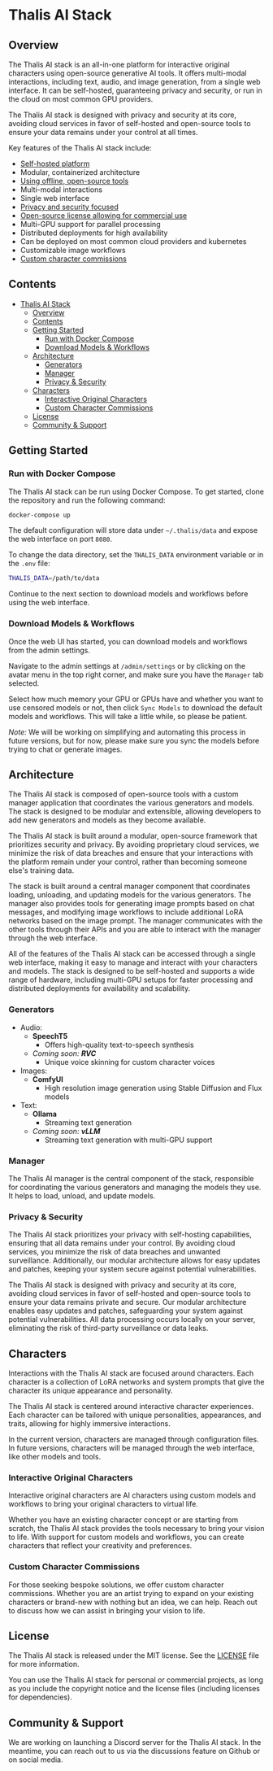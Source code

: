 # Thalis AI Stack

## Overview

The Thalis AI stack is an all-in-one platform for interactive original characters using open-source generative AI tools.
It offers multi-modal interactions, including text, audio, and image generation, from a single web interface. It can be
self-hosted, guaranteeing privacy and security, or run in the cloud on most common GPU providers.

The Thalis AI stack is designed with privacy and security at its core, avoiding cloud services in favor of self-hosted
and open-source tools to ensure your data remains under your control at all times.

Key features of the Thalis AI stack include:

<!-- no toc -->
- [Self-hosted platform](#getting-started)
- Modular, containerized architecture
- [Using offline, open-source tools](#generators)
- Multi-modal interactions
- Single web interface
- [Privacy and security focused](#privacy--security)
- [Open-source license allowing for commercial use](#license)
- Multi-GPU support for parallel processing
- Distributed deployments for high availability
- Can be deployed on most common cloud providers and kubernetes
- Customizable image workflows
- [Custom character commissions](#custom-character-commissions)

## Contents

- [Thalis AI Stack](#thalis-ai-stack)
  - [Overview](#overview)
  - [Contents](#contents)
  - [Getting Started](#getting-started)
    - [Run with Docker Compose](#run-with-docker-compose)
    - [Download Models \& Workflows](#download-models--workflows)
  - [Architecture](#architecture)
    - [Generators](#generators)
    - [Manager](#manager)
    - [Privacy \& Security](#privacy--security)
  - [Characters](#characters)
    - [Interactive Original Characters](#interactive-original-characters)
    - [Custom Character Commissions](#custom-character-commissions)
  - [License](#license)
  - [Community \& Support](#community--support)

## Getting Started

### Run with Docker Compose

The Thalis AI stack can be run using Docker Compose. To get started, clone the repository and run the following command:

```bash
docker-compose up
```

The default configuration will store data under `~/.thalis/data` and expose the web interface on port `8080`.

To change the data directory, set the `THALIS_DATA` environment variable or in the `.env` file:

```bash
THALIS_DATA=/path/to/data
```

Continue to the next section to download models and workflows before using the web interface.

### Download Models & Workflows

Once the web UI has started, you can download models and workflows from the admin settings.

Navigate to the admin settings at `/admin/settings` or by clicking on the avatar menu in the top right corner, and make
sure you have the `Manager` tab selected.

Select how much memory your GPU or GPUs have and whether you want to use censored models or not, then click
`Sync Models` to download the default models and workflows. This will take a little while, so please be patient.

*Note:* We will be working on simplifying and automating this process in future versions, but for now, please make sure
you sync the models before trying to chat or generate images.

## Architecture

The Thalis AI stack is composed of open-source tools with a custom manager application that coordinates the various
generators and models. The stack is designed to be modular and extensible, allowing developers to add new generators and
models as they become available.

The Thalis AI stack is built around a modular, open-source framework that prioritizes security and privacy. By avoiding
proprietary cloud services, we minimize the risk of data breaches and ensure that your interactions with the platform
remain under your control, rather than becoming someone else's training data.

The stack is built around a central manager component that coordinates loading, unloading, and updating models for the
various generators. The manager also provides tools for generating image prompts based on chat messages, and modifying
image workflows to include additional LoRA networks based on the image prompt. The manager communicates with the other
tools through their APIs and you are able to interact with the manager through the web interface.

All of the features of the Thalis AI stack can be accessed through a single web interface, making it easy to manage and
interact with your characters and models. The stack is designed to be self-hosted and supports a wide range of hardware,
including multi-GPU setups for faster processing and distributed deployments for availability and scalability.

### Generators

- Audio:
  - **SpeechT5**
    - Offers high-quality text-to-speech synthesis
  - _Coming soon: **RVC**_
    - Unique voice skinning for custom character voices
- Images:
  - **ComfyUI**
    - High resolution image generation using Stable Diffusion and Flux models
- Text:
  - **Ollama**
    - Streaming text generation
  - _Coming soon: **vLLM**_
    - Streaming text generation with multi-GPU support

### Manager

The Thalis AI manager is the central component of the stack, responsible for coordinating the various generators and
managing the models they use. It helps to load, unload, and update models.

### Privacy & Security

The Thalis AI stack prioritizes your privacy with self-hosting capabilities, ensuring that all data remains under your
control. By avoiding cloud services, you minimize the risk of data breaches and unwanted surveillance. Additionally, our
modular architecture allows for easy updates and patches, keeping your system secure against potential vulnerabilities.

The Thalis AI stack is designed with privacy and security at its core, avoiding cloud services in favor of self-hosted
and open-source tools to ensure your data remains private and secure. Our modular architecture enables easy updates and
patches, safeguarding your system against potential vulnerabilities. All data processing occurs locally on your server,
eliminating the risk of third-party surveillance or data leaks.

## Characters

Interactions with the Thalis AI stack are focused around characters. Each character is a collection of LoRA networks and
system prompts that give the character its unique appearance and personality.

The Thalis AI stack is centered around interactive character experiences. Each character can be tailored with unique
personalities, appearances, and traits, allowing for highly immersive interactions.

In the current version, characters are managed through configuration files. In future versions, characters will be
managed through the web interface, like other models and tools.

### Interactive Original Characters

Interactive original characters are AI characters using custom models and workflows to bring your original characters to
virtual life.

Whether you have an existing character concept or are starting from scratch, the Thalis AI stack provides the tools
necessary to bring your vision to life. With support for custom models and workflows, you can create characters that
reflect your creativity and preferences.

### Custom Character Commissions

For those seeking bespoke solutions, we offer custom character commissions. Whether you are an artist trying to expand
on your existing characters or brand-new with nothing but an idea, we can help. Reach out to discuss how we can assist
in bringing your vision to life.

## License

The Thalis AI stack is released under the MIT license. See the [LICENSE](LICENSE) file for more information.

You can use the Thalis AI stack for personal or commercial projects, as long as you include the copyright notice
and the license files (including licenses for dependencies).

## Community & Support

We are working on launching a Discord server for the Thalis AI stack. In the meantime, you can reach out to us via the
discussions feature on Github or on social media.

